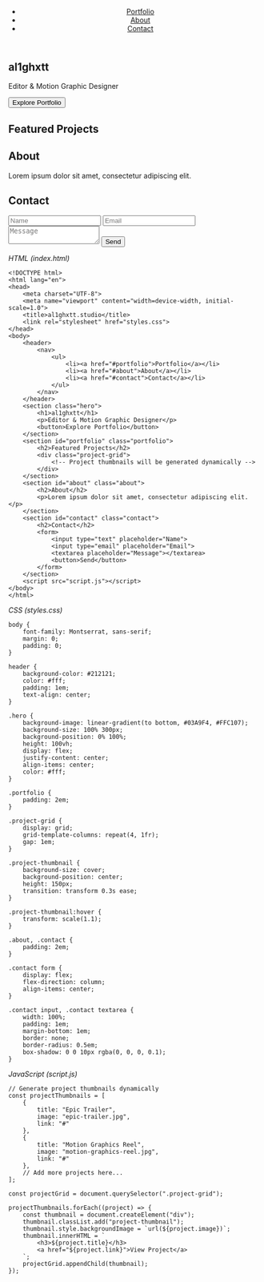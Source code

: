 <!DOCTYPE html>
<html lang="en">
<head>
    <meta charset="UTF-8">
    <meta name="viewport" content="width=device-width, initial-scale=1.0">
    <title>al1ghxtt.studio</title>
    <link rel="stylesheet" href="styles.css">
</head>
<body>
    <header>
        <nav>
            <ul>
                <li><a href="#portfolio">Portfolio</a></li>
                <li><a href="#about">About</a></li>
                <li><a href="#contact">Contact</a></li>
            </ul>
        </nav>
    </header>
    <section class="hero">
        <h1>al1ghxtt</h1>
        <p>Editor & Motion Graphic Designer</p>
        <button>Explore Portfolio</button>
    </section>
    <section id="portfolio" class="portfolio">
        <h2>Featured Projects</h2>
        <div class="project-grid">
            <!-- Project thumbnails will be generated dynamically -->
        </div>
    </section>
    <section id="about" class="about">
        <h2>About</h2>
        <p>Lorem ipsum dolor sit amet, consectetur adipiscing elit.</p>
    </section>
    <section id="contact" class="contact">
        <h2>Contact</h2>
        <form>
            <input type="text" placeholder="Name">
            <input type="email" placeholder="Email">
            <textarea placeholder="Message"></textarea>
            <button>Send</button>
        </form>
    </section>
    <script src="script.js"></script>
</
```
[30/09, 12:11 pm] Meta AI: Converting the design concept into a real website requires writing HTML, CSS, and JavaScript code. Here's a basic implementation to get you started:


*HTML (index.html)*
```
<!DOCTYPE html>
<html lang="en">
<head>
    <meta charset="UTF-8">
    <meta name="viewport" content="width=device-width, initial-scale=1.0">
    <title>al1ghxtt.studio</title>
    <link rel="stylesheet" href="styles.css">
</head>
<body>
    <header>
        <nav>
            <ul>
                <li><a href="#portfolio">Portfolio</a></li>
                <li><a href="#about">About</a></li>
                <li><a href="#contact">Contact</a></li>
            </ul>
        </nav>
    </header>
    <section class="hero">
        <h1>al1ghxtt</h1>
        <p>Editor & Motion Graphic Designer</p>
        <button>Explore Portfolio</button>
    </section>
    <section id="portfolio" class="portfolio">
        <h2>Featured Projects</h2>
        <div class="project-grid">
            <!-- Project thumbnails will be generated dynamically -->
        </div>
    </section>
    <section id="about" class="about">
        <h2>About</h2>
        <p>Lorem ipsum dolor sit amet, consectetur adipiscing elit.</p>
    </section>
    <section id="contact" class="contact">
        <h2>Contact</h2>
        <form>
            <input type="text" placeholder="Name">
            <input type="email" placeholder="Email">
            <textarea placeholder="Message"></textarea>
            <button>Send</button>
        </form>
    </section>
    <script src="script.js"></script>
</body>
</html>
```


*CSS (styles.css)*
```
body {
    font-family: Montserrat, sans-serif;
    margin: 0;
    padding: 0;
}

header {
    background-color: #212121;
    color: #fff;
    padding: 1em;
    text-align: center;
}

.hero {
    background-image: linear-gradient(to bottom, #03A9F4, #FFC107);
    background-size: 100% 300px;
    background-position: 0% 100%;
    height: 100vh;
    display: flex;
    justify-content: center;
    align-items: center;
    color: #fff;
}

.portfolio {
    padding: 2em;
}

.project-grid {
    display: grid;
    grid-template-columns: repeat(4, 1fr);
    gap: 1em;
}

.project-thumbnail {
    background-size: cover;
    background-position: center;
    height: 150px;
    transition: transform 0.3s ease;
}

.project-thumbnail:hover {
    transform: scale(1.1);
}

.about, .contact {
    padding: 2em;
}

.contact form {
    display: flex;
    flex-direction: column;
    align-items: center;
}

.contact input, .contact textarea {
    width: 100%;
    padding: 1em;
    margin-bottom: 1em;
    border: none;
    border-radius: 0.5em;
    box-shadow: 0 0 10px rgba(0, 0, 0, 0.1);
}
```


*JavaScript (script.js)*
```
// Generate project thumbnails dynamically
const projectThumbnails = [
    {
        title: "Epic Trailer",
        image: "epic-trailer.jpg",
        link: "#"
    },
    {
        title: "Motion Graphics Reel",
        image: "motion-graphics-reel.jpg",
        link: "#"
    },
    // Add more projects here...
];

const projectGrid = document.querySelector(".project-grid");

projectThumbnails.forEach((project) => {
    const thumbnail = document.createElement("div");
    thumbnail.classList.add("project-thumbnail");
    thumbnail.style.backgroundImage = `url(${project.image})`;
    thumbnail.innerHTML = `
        <h3>${project.title}</h3>
        <a href="${project.link}">View Project</a>
    `;
    projectGrid.appendChild(thumbnail);
});
